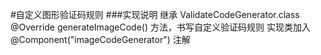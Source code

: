 #自定义图形验证码规则
###实现说明
    继承 ValidateCodeGenerator.class
    @Override generateImageCode() 方法，书写自定义验证码规则
    实现类加入 @Component("imageCodeGenerator") 注解
